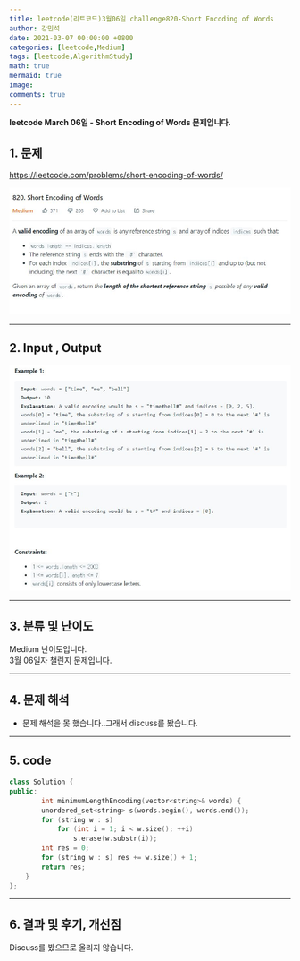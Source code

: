 ```yaml
---
title: leetcode(리트코드)3월06일 challenge820-Short Encoding of Words
author: 강민석
date: 2021-03-07 00:00:00 +0800
categories: [leetcode,Medium]
tags: [leetcode,AlgorithmStudy]
math: true
mermaid: true
image: 
comments: true
---
```


**leetcode March 06일 - Short Encoding of Words 문제입니다.**

## 1. 문제
<https://leetcode.com/problems/short-encoding-of-words/>  

![](/assets/img/sample/leetcode/820/Problem.JPG)  

-----  

## 2. Input , Output

![](/assets/img/sample/leetcode/820/input.JPG)  

-----  

## 3. 분류 및 난이도

Medium 난이도입니다.  
3월 06일자 챌린지 문제입니다. 

-----  

## 4. 문제 해석

- 문제 해석을 못 했습니다..그래서 discuss를 봤습니다.



-----  

## 5. code

```c++
class Solution {
public:
        int minimumLengthEncoding(vector<string>& words) {
        unordered_set<string> s(words.begin(), words.end());
        for (string w : s)
            for (int i = 1; i < w.size(); ++i)
                s.erase(w.substr(i));
        int res = 0;
        for (string w : s) res += w.size() + 1;
        return res;
    }
};
```

-----

## 6. 결과 및 후기, 개선점

Discuss를 봤으므로 올리지 않습니다.




